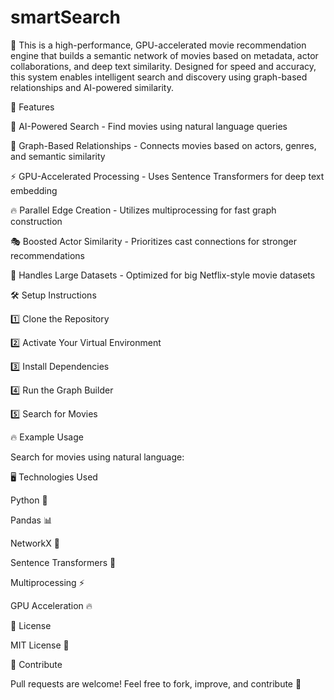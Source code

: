 # smartSearch

🚀 This is a high-performance, GPU-accelerated movie recommendation engine that builds a semantic network of movies based on metadata, actor collaborations, and deep text similarity. Designed for speed and accuracy, this system enables intelligent search and discovery using graph-based relationships and AI-powered similarity.

📌 Features

🧠 AI-Powered Search - Find movies using natural language queries

🔗 Graph-Based Relationships - Connects movies based on actors, genres, and semantic similarity

⚡ GPU-Accelerated Processing - Uses Sentence Transformers for deep text embedding

🔥 Parallel Edge Creation - Utilizes multiprocessing for fast graph construction

🎭 Boosted Actor Similarity - Prioritizes cast connections for stronger recommendations

💾 Handles Large Datasets - Optimized for big Netflix-style movie datasets

🛠️ Setup Instructions

1️⃣ Clone the Repository

2️⃣ Activate Your Virtual Environment

3️⃣ Install Dependencies

4️⃣ Run the Graph Builder

5️⃣ Search for Movies

🔥 Example Usage

Search for movies using natural language:

🖥️ Technologies Used

Python 🐍

Pandas 📊

NetworkX 🔗

Sentence Transformers 🧠

Multiprocessing ⚡

GPU Acceleration 🔥

📜 License

MIT License 📜

🌟 Contribute

Pull requests are welcome! Feel free to fork, improve, and contribute 🚀

